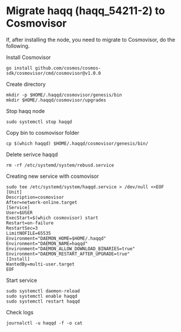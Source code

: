 # Migrate haqq (haqq_54211-2) to Cosmovisor
If, after installing the node, you need to migrate to Cosmovisor, do the following.

Install Cosmovisor
```
go install github.com/cosmos/cosmos-sdk/cosmovisor/cmd/cosmovisor@v1.0.0
```
Create directory
```
mkdir -p $HOME/.haqqd/cosmovisor/genesis/bin
mkdir $HOME/.haqqd/cosmovisor/upgrades
```
Stop haqq node
```
sudo systemctl stop haqqd
```
Copy bin to cosmovisor folder
```
cp $(which haqqd) $HOME/.haqqd/cosmovisor/genesis/bin/
```
Delete serivce haqqd
```
rm -rf /etc/systemd/system/rebusd.service
```
Creating new service with cosmovisor
```
sudo tee /etc/systemd/system/haqqd.service > /dev/null <<EOF  
[Unit]
Description=cosmovisor
After=network-online.target
[Service]
User=$USER
ExecStart=$(which cosmovisor) start
Restart=on-failure
RestartSec=3
LimitNOFILE=65535
Environment="DAEMON_HOME=$HOME/.haqqd"
Environment="DAEMON_NAME=haqqd"
Environment="DAEMON_ALLOW_DOWNLOAD_BINARIES=true"
Environment="DAEMON_RESTART_AFTER_UPGRADE=true"
[Install]
WantedBy=multi-user.target
EOF
```
Start service
```
sudo systemctl daemon-reload
sudo systemctl enable haqqd
sudo systemctl restart haqqd
```
Check logs
```
journalctl -u haqqd -f -o cat
```
